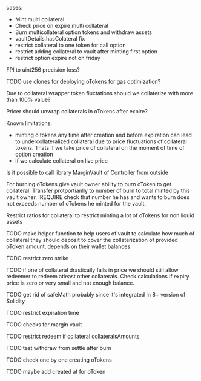 cases:

- Mint multi collateral
- Check price on expire multi collateral
- Burn multicollateral option tokens and withdraw assets
- vaultDetails.hasColateral fix
- restrict collateral to one token for call option
- restrict adding collateral to vault after minting first option
- restrict option expire not on friday

FPI to uint256 precision loss?

TODO use clones for deploying oTokens for gas optimization?

Due to collateral wrapper token fluctations should we collaterize with more than 100% value?

Pricer should unwrap collaterals in oTokens after expire?

Known limitations:

- minting o tokens any time after creation and before expiration can lead to undercollateralized collateral due to price fluctuations of collateral tokens. Thats if we take price of collateral on the moment of time of option creation
- if we calculate collateral on live price

Is it possible to call library MarginVault of Controller from outside

For burning oTokens give vault owner ability to burn oToken to get collateral. Transfer protportianlly to number of burn to total minted by this vault owner. !REQUIRE check that number he has and wants to burn does not exceeds number of oTokens he minted for the vault.

Restrict ratios for collateral to restrict minting a lot of oTokens for non liquid assets

TODO make helper function to help users of vault to calculate how much of collateral they should deposit to cover the collaterization of provided oToken amount, depends on their wallet balances

TODO restrict zero strike

TODO if one of collateral drastically falls in price we should still allow redeemer to redeem atleast other collaterals. Check calculations if expiry price is zero or very small and not enough balance.

TODO get rid of safeMath probably since it's integrated in 8+ version of Solidity

TODO restrict expiration time

TODO checks for margin vault

TODO restrict redeem if collateral collateralsAmounts

TODO test withdraw from settle after burn

TODO check one by one creating oTokens

TODO maybe add created at for oToken
